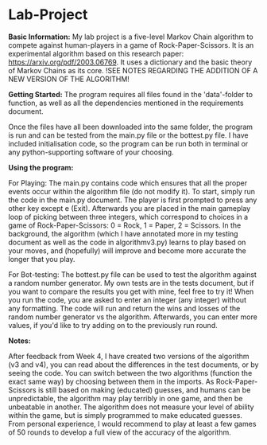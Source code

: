 # Lab-Project
**Basic Information:**
My lab project is a five-level Markov Chain algorithm to compete against human-players in a game of Rock-Paper-Scissors.
It is an experimental algorithm based on this research paper: https://arxiv.org/pdf/2003.06769. It uses a dictionary and the basic theory of Markov Chains as its core.
!SEE NOTES REGARDING THE ADDITION OF A NEW VERSION OF THE ALGORITHM!


**Getting Started:**
The program requires all files found in the 'data'-folder to function, as well as all the dependencies mentioned in the requirements document.

Once the files have all been downloaded into the same folder, the program is run and can be tested from the main.py file or the bottest.py file. 
I have included initialisation code, so the program can be run both in terminal or any python-supporting software of your choosing.


**Using the program:**

For Playing:
The main.py contains code which ensures that all the proper events occur within the algorithm file (do not modify it).
To start, simply run the code in the main.py document.
The player is first prompted to press any other key except e (Exit).
Afterwards you are placed in the main gameplay loop of picking between three integers, which correspond to choices in a game of Rock-Paper-Scissors:
0 = Rock, 1 = Paper, 2 = Scissors.
In the background, the algorithm (which I have annotated more in my testing document as well as the code in algorithmv3.py) learns to play based on your moves,
and (hopefully) will improve and become more accurate the longer that you play. 

For Bot-testing:
The bottest.py file can be used to test the algorithm against a random number generator. My own tests are in the tests document, but if you want to compare the results you get with mine, 
feel free to try it!
When you run the code, you are asked to enter an integer (any integer) without any formatting.
The code will run and return the wins and losses of the random number generator vs the algorithm. Afterwards, you can enter more values, if you'd like to try adding on to the previously run round.

**Notes:**

After feedback from Week 4, I have created two versions of the algorithm (v3 and v4), you can read about the differences in the test documents, or by seeing the code. You can switch between the two algorithms (function the exact same way) by choosing between them in the imports.
As Rock-Paper-Scissors is still based on making (educated) guesses, and humans can be unpredictable, the algorithm may play terribly in one game,
and then be unbeatable in another. The algorithm does not measure your level of ability within the game, but is simply programmed to make educated guesses.
From personal experience, I would recommend to play at least a few games of 50 rounds to develop a full view of the accuracy of the algorithm.
